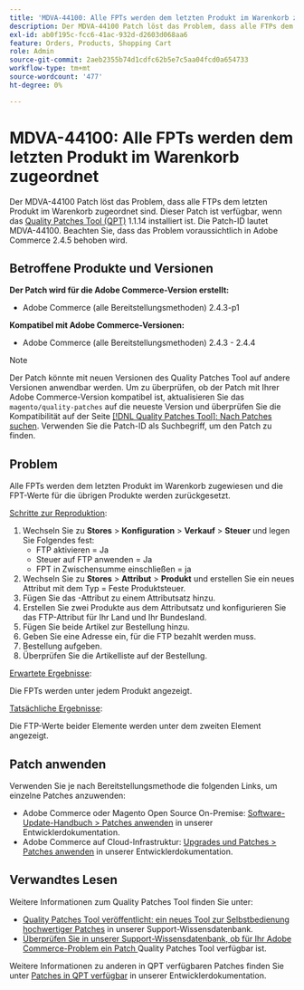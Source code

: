 ```yaml
---
title: 'MDVA-44100: Alle FPTs werden dem letzten Produkt im Warenkorb zugeordnet'
description: Der MDVA-44100 Patch löst das Problem, dass alle FTPs dem letzten Produkt im Warenkorb zugeordnet sind. Dieser Patch ist verfügbar, wenn das [Quality Patches Tool (QPT)](/help/announcements/adobe-commerce-announcements/magento-quality-patches-released-new-tool-to-self-serve-quality-patches.md) 1.1.14 installiert ist. Die Patch-ID lautet MDVA-44100. Beachten Sie, dass das Problem voraussichtlich in Adobe Commerce 2.4.5 behoben wird.
exl-id: ab0f195c-fcc6-41ac-932d-d2603d068aa6
feature: Orders, Products, Shopping Cart
role: Admin
source-git-commit: 2aeb2355b74d1cdfc62b5e7c5aa04fcd0a654733
workflow-type: tm+mt
source-wordcount: '477'
ht-degree: 0%

---
```


# MDVA-44100: Alle FPTs werden dem letzten Produkt im Warenkorb zugeordnet

Der MDVA-44100 Patch löst das Problem, dass alle FTPs dem letzten Produkt im Warenkorb zugeordnet sind. Dieser Patch ist verfügbar, wenn das [Quality Patches Tool (QPT)](/help/announcements/adobe-commerce-announcements/magento-quality-patches-released-new-tool-to-self-serve-quality-patches.md) 1.1.14 installiert ist. Die Patch-ID lautet MDVA-44100. Beachten Sie, dass das Problem voraussichtlich in Adobe Commerce 2.4.5 behoben wird.

## Betroffene Produkte und Versionen

**Der Patch wird für die Adobe Commerce-Version erstellt:**

* Adobe Commerce (alle Bereitstellungsmethoden) 2.4.3-p1

**Kompatibel mit Adobe Commerce-Versionen:**

* Adobe Commerce (alle Bereitstellungsmethoden) 2.4.3 - 2.4.4

>[!NOTE]
>
>Der Patch könnte mit neuen Versionen des Quality Patches Tool auf andere Versionen anwendbar werden. Um zu überprüfen, ob der Patch mit Ihrer Adobe Commerce-Version kompatibel ist, aktualisieren Sie das `magento/quality-patches` auf die neueste Version und überprüfen Sie die Kompatibilität auf der Seite [[!DNL Quality Patches Tool]: Nach Patches suchen](https://experienceleague.adobe.com/tools/commerce-quality-patches/index.html?lang=de). Verwenden Sie die Patch-ID als Suchbegriff, um den Patch zu finden.

## Problem

Alle FPTs werden dem letzten Produkt im Warenkorb zugewiesen und die FPT-Werte für die übrigen Produkte werden zurückgesetzt.

<u>Schritte zur Reproduktion</u>:

1. Wechseln Sie zu **Stores** > **Konfiguration** > **Verkauf** > **Steuer** und legen Sie Folgendes fest:
   * FTP aktivieren = Ja
   * Steuer auf FTP anwenden = Ja
   * FPT in Zwischensumme einschließen = ja
1. Wechseln Sie zu **Stores** > **Attribut** > **Produkt** und erstellen Sie ein neues Attribut mit dem Typ = Feste Produktsteuer.
1. Fügen Sie das -Attribut zu einem Attributsatz hinzu.
1. Erstellen Sie zwei Produkte aus dem Attributsatz und konfigurieren Sie das FTP-Attribut für Ihr Land und Ihr Bundesland.
1. Fügen Sie beide Artikel zur Bestellung hinzu.
1. Geben Sie eine Adresse ein, für die FTP bezahlt werden muss.
1. Bestellung aufgeben.
1. Überprüfen Sie die Artikelliste auf der Bestellung.

<u>Erwartete Ergebnisse</u>:

Die FPTs werden unter jedem Produkt angezeigt.

<u>Tatsächliche Ergebnisse</u>:

Die FTP-Werte beider Elemente werden unter dem zweiten Element angezeigt.

## Patch anwenden

Verwenden Sie je nach Bereitstellungsmethode die folgenden Links, um einzelne Patches anzuwenden:

* Adobe Commerce oder Magento Open Source On-Premise: [Software-Update-Handbuch > Patches anwenden](https://experienceleague.adobe.com/de/docs/commerce-operations/tools/quality-patches-tool/usage) in unserer Entwicklerdokumentation.
* Adobe Commerce auf Cloud-Infrastruktur: [Upgrades und Patches > Patches anwenden](https://experienceleague.adobe.com/de/docs/commerce-cloud-service/user-guide/develop/upgrade/apply-patches) in unserer Entwicklerdokumentation.

## Verwandtes Lesen

Weitere Informationen zum Quality Patches Tool finden Sie unter:

* [Quality Patches Tool veröffentlicht: ein neues Tool zur Selbstbedienung hochwertiger Patches](/help/announcements/adobe-commerce-announcements/magento-quality-patches-released-new-tool-to-self-serve-quality-patches.md) in unserer Support-Wissensdatenbank.
* [Überprüfen Sie in unserer Support-Wissensdatenbank, ob für Ihr Adobe Commerce-Problem ein Patch ](/help/support-tools/patches-available-in-qpt-tool/check-patch-for-magento-issue-with-magento-quality-patches.md) Quality Patches Tool verfügbar ist.

Weitere Informationen zu anderen in QPT verfügbaren Patches finden Sie unter [Patches in QPT verfügbar](https://experienceleague.adobe.com/tools/commerce-quality-patches/index.html?lang=de) in unserer Entwicklerdokumentation.
